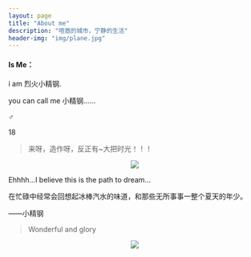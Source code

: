 ```yaml
---
layout: page
title: "About me"
description: "喧嚣的城市，宁静的生活"
header-img: "img/plane.jpg"
---
```


#### Is Me：

i am 烈火小精钢.

you can call me 小精钢......

♂

18

> 来呀，造作呀，反正有~大把时光！！！

<center>
    <p><img src="http://p1.bpimg.com/4851/4cc113ad7fbcb2d8.jpg" align="center"></p>
</center>

Ehhhh...I believe this is the path to dream...

在忙碌中经常会回想起冰棒汽水的味道，和那些无所事事一整个夏天的年少。

——小精钢


> Wonderful and glory

<center>
    <p><img src="http://dreamofbook.qiniudn.com/hacker.png" align="center"></p>
</center>
